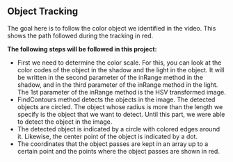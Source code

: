## Object Tracking
The goal here is to follow the color object we identified in the video. This shows the path followed during the tracking in red.

**The following steps will be followed in this project:**
- First we need to determine the color scale. For this, you can look at the color codes of the object in the shadow and the light in the object. It will be written in the second parameter of the inRange method in the shadow, and in the third parameter of the inRange method in the light. The 1st parameter of the inRange method is the HSV transformed image.
- FindContours method detects the objects in the image. The detected objects are circled. The object whose radius is more than the length we specify is the object that we want to detect. Until this part, we were able to detect the object in the image.
- The detected object is indicated by a circle with colored edges around it. Likewise, the center point of the object is indicated by a dot.
- The coordinates that the object passes are kept in an array up to a certain point and the points where the object passes are shown in red.
